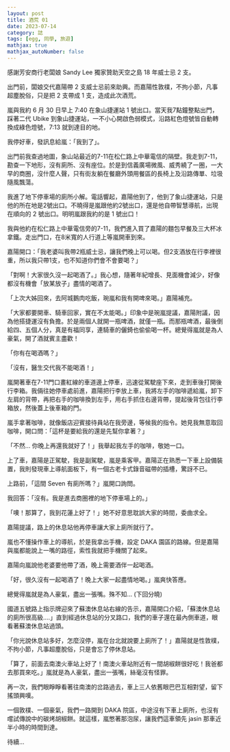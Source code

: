 ```yaml
---
layout: post
title: 酒荒 01
date: 2023-07-14
category: 誌
tags: [egg, 同學, 旅遊]
mathjax: true
mathjax_autoNumber: false
---
```


感謝芳安商行老闆娘 Sandy Lee 獨家贊助天空之島 18 年威士忌 2 支。

<!--more-->

出門前，闆娘交代嘉陽帶 2 支威士忌前來助興。而嘉陽性敦樸，不拘小節，凡事超塵脫俗，只是把 2 支帶成 1 支，造成此次酒荒。

嵐與我約 6 月 30 日早上 7:40 在象山捷運站 1 號出口。當天我7點鐘整點出門，踩著二代 Ubike 到象山捷運站，一不小心開啟色弱模式，沿路紅色燈號皆自動轉換成綠色燈號，7:13 就到達目的地。

我停好車，發訊息給嵐：「我到了」。

出門前我查過地圖，象山站最近的7-11在松仁路上中華電信的隔壁。我走到7-11，勘查一下地形，沒有廁所、沒有座位。於是到信義廣場微風、威秀繞了一圈，一大早的商圈，沒什麼人聲，只有街友躺在餐廳外頭用餐區的長椅上及沿路傳單、垃圾隨風飄蕩。

我進了地下停車場的廁所小解。電話響起，嘉陽他到了，他到了象山捷運站，只是他的所在地是2號出口。不曉得是嵐跟他約2號出口，還是他自帶智慧導航，出現在順向的 2 號出口。明明嵐跟我約的是 1 號出口！

我與他約在松仁路上中華電信旁的7-11，我們進入買了嘉陽的麵包早餐及三大杯冰拿鐵。走出門口，在8米寬的人行道上等嵐開車到來。

嘉陽開口：「我老婆叫我帶2瓶威士忌，讓我們晚上可以喝。但2支酒放在行李裡很重，所以我只帶1支，也不知道你們會不會要喝？」

「對啊！大家很久沒一起喝酒了。」我心想，隨著年紀增長、見面機會減少，好像都沒有機會「放某放子」盡情的喝酒了。

「上次大姊回來，去阿城鵝肉吃飯，琬嵐和我有開啤來喝。」嘉陽補充。

「大家都要開車、騎車回家，實在不太能喝。」印象中是琬嵐提議，嘉陽附議，因為他搭捷運沒有負擔。於是兩個人就開一瓶啤酒，就僅一瓶。而那瓶啤酒，最後倒給四、五個人分，真是有福同享，連騎車的儷錡也偷偷喝一杯。總覺得嵐就是為人豪氣，開了酒就賓主盡歡！

「你有在喝酒嗎？」

「沒有，醫生交代我不能喝酒！」

嵐開著車在7-11門口畫紅線的車道邊上停車，迅速從駕駛座下來，走到車後打開後行李箱。我倆往她停車處前進，嘉陽把行李放上車，我將左手的咖啡遞給嵐，卸下左肩的背帶，再把右手的咖啡換到左手，用右手抓住右邊背帶，提起後背包往行李箱放，然後蓋上後車箱的門。

嵐手拿著咖啡，就像飯店迎賓接待員站在我旁邊，等候我的指令。她見我無意取回咖啡，開口問：「這杯是要給我的還是先幫你拿著？」

「不然… 你晚上再還我就好了！」我舉起我左手的咖啡，敬她一口。

上了車，嘉陽是正駕駛，我是副駕駛，嵐是乘客甲。嘉陽正在熟悉一下車上設備裝置，我則發現車上導航面板下，有一個古老卡式錄音磁帶的插槽，驚訝不已。

上路前，「這間 Seven 有廁所嗎？」嵐開口詢問。

我回答：「沒有。我是進去商圈裡的地下停車場上的。」

「噢！那算了，我到花蓮上好了！」她不好意思耽誤大家的時間，委曲求全。

嘉陽提議，路上的休息站他再停車讓大家上廁所就行了。

嵐也不懂操作車上的導航，於是我拿出手機，設定 DAKA 園區的路線。但是嘉陽與嵐都能說上一嘴的路徑，索性我就把手機關了起來。

嘉陽向嵐說他老婆要他帶了酒，晚上需要酒伴一起喝酒。

「好，很久沒有一起喝酒了！晚上大家一起盡情地喝。」嵐爽快答應。

總覺得嵐就是為人豪氣，盡出一張嘴。殊不知… (下回分曉)

國道五號路上指示牌迎來了蘇澳休息站右線的告示，嘉陽開口介紹，「蘇澳休息站的廁所很高級….」直到經過休息站的分叉路口，我們的車子還在最內側車道，眼看著蘇澳休息站過頭。

「你光說休息站多好，怎麼沒停，嵐在台北就說要上廁所了！」嘉陽就是性敦樸，不拘小節，凡事超塵脫俗，只是會忘了停休息站。

「算了，前面去南澳火車站上好了！南澳火車站附近有一間胡椒餅很好吃！我爸都去那買來吃。」嵐就是為人豪氣，盡出一張嘴，絲毫沒有怪罪。

再一次，我們眼睜睜看著往南澳的岔路過去，車上三人依舊眼巴巴互相對望，留下搖頭興嘆。

一個敦樸、一個豪氣，我們一路開到 DAKA 院區，中途沒有下車上廁所，也沒有嚐試傳說中的碳烤胡椒餅。就這樣，嵐憋著那泡尿，讓我們這車領先 jasin 那車近半小時的時間到達。

待續...
